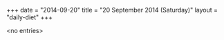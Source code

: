 +++
date = "2014-09-20"
title = "20 September 2014 (Saturday)"
layout = "daily-diet"
+++

<p>&lt;no entries&gt;</p>